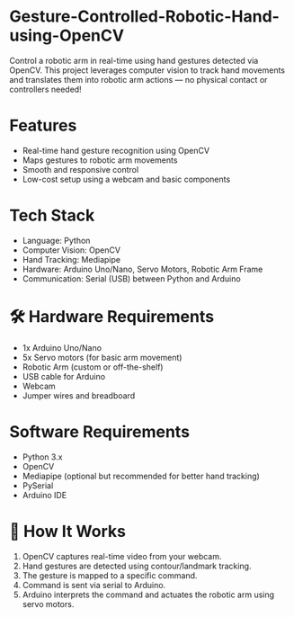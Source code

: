 # Gesture-Controlled-Robotic-Hand-using-OpenCV
Control a robotic arm in real-time using hand gestures detected via OpenCV. This project leverages computer vision to track hand movements and translates them into robotic arm actions — no physical contact or controllers needed!

# Features

- Real-time hand gesture recognition using OpenCV
- Maps gestures to robotic arm movements
- Smooth and responsive control
- Low-cost setup using a webcam and basic components

# Tech Stack

- Language: Python
- Computer Vision: OpenCV
- Hand Tracking: Mediapipe 
- Hardware: Arduino Uno/Nano, Servo Motors, Robotic Arm Frame
- Communication: Serial (USB) between Python and Arduino

# 🛠 Hardware Requirements

- 1x Arduino Uno/Nano  
- 5x Servo motors (for basic arm movement)  
- Robotic Arm (custom or off-the-shelf)  
- USB cable for Arduino  
- Webcam  
- Jumper wires and breadboard  

 # Software Requirements

- Python 3.x  
- OpenCV  
- Mediapipe (optional but recommended for better hand tracking)  
- PySerial  
- Arduino IDE  

# 🚀 How It Works

1. OpenCV captures real-time video from your webcam.  
2. Hand gestures are detected using contour/landmark tracking.  
3. The gesture is mapped to a specific command.  
4. Command is sent via serial to Arduino.  
5. Arduino interprets the command and actuates the robotic arm using servo motors.



